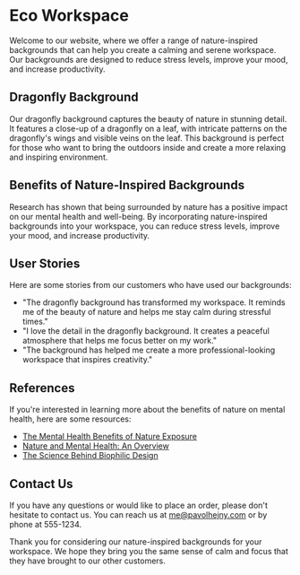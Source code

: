 <!--font:Montserrat-->

# Eco Workspace

Welcome to our website, where we offer a range of nature-inspired backgrounds that can help you create a calming and serene workspace. Our backgrounds are designed to reduce stress levels, improve your mood, and increase productivity.

## Dragonfly Background

Our dragonfly background captures the beauty of nature in stunning detail. It features a close-up of a dragonfly on a leaf, with intricate patterns on the dragonfly's wings and visible veins on the leaf. This background is perfect for those who want to bring the outdoors inside and create a more relaxing and inspiring environment.

## Benefits of Nature-Inspired Backgrounds

Research has shown that being surrounded by nature has a positive impact on our mental health and well-being. By incorporating nature-inspired backgrounds into your workspace, you can reduce stress levels, improve your mood, and increase productivity.

## User Stories

Here are some stories from our customers who have used our backgrounds:

-   "The dragonfly background has transformed my workspace. It reminds me of the beauty of nature and helps me stay calm during stressful times."
-   "I love the detail in the dragonfly background. It creates a peaceful atmosphere that helps me focus better on my work."
-   "The background has helped me create a more professional-looking workspace that inspires creativity."

## References

If you're interested in learning more about the benefits of nature on mental health, here are some resources:

-   [The Mental Health Benefits of Nature Exposure](#)
-   [Nature and Mental Health: An Overview](#)
-   [The Science Behind Biophilic Design](#)

## Contact Us

If you have any questions or would like to place an order, please don't hesitate to contact us. You can reach us at me@pavolhejny.com or by phone at 555-1234.

Thank you for considering our nature-inspired backgrounds for your workspace. We hope they bring you the same sense of calm and focus that they have brought to our other customers.

<!--

Write me content for website with wallpaper which alt text is:

"A close-up of a dragonfly on a leaf"

The name/title of the page should not be 1:1 copy of the alt text but rather a real content of the website which is using this wallpaper.

- Use markdown format
- Start with heading
- Heading should be short and concise
- The content should look like a real website
- The website should not be about the wallpaper, wallpaper is just a related background
- Heading should be contain work "wallpaper" or "background"
- Include real sections like references, contact, user stories, etc. use things relevant to the page purpose.
- Feel free to use structure like headings, bullets, numbering, blockquotes, paragraphs, horizontal lines, etc.
- You can use formatting like bold or _italic_
- You can include UTF-8 emojis
- Links should be only #hash anchors (and you can refer to the document itself)
- Do not include images


---


# Nature-inspired Wallpaper for a Serene Workspace

Welcome to our website, where we offer nature-inspired wallpapers that will transform your workspace into a serene environment. Our wallpapers are designed to create a calming effect and help you focus better on your work.

## About Our Dragonfly Wallpaper

Our dragonfly wallpaper is one of our most popular designs. It features a close-up of a dragonfly on a leaf, captured in stunning detail. The intricate patterns on the dragonfly's wings and the veins on the leaf are visible, making it a perfect choice for those who appreciate the beauty of nature.

## Benefits of Nature-Inspired Wallpapers

Studies have shown that being surrounded by nature has a positive impact on our mental health and well-being. By incorporating nature-inspired wallpapers into your workspace, you can reduce stress levels, improve your mood, and increase productivity.

## User Stories

Here are some stories from our customers who have used our wallpapers:

- "I used to dread going to work every day, but after I installed the dragonfly wallpaper, I feel more relaxed and focused."
- "The wallpaper reminds me of my childhood spent playing in the garden. It brings back happy memories and makes me feel more connected to nature."
- "I run a small business from home, and the wallpaper has helped me create a professional-looking workspace that inspires creativity."

## References

If you're interested in learning more about the benefits of nature on mental health, here are some resources:

- [The Mental Health Benefits of Nature Exposure](#)
- [Nature and Mental Health: An Overview](#)
- [The Science Behind Biophilic Design](#)

## Contact Us

If you have any questions or would like to place an order, please don't hesitate to contact us. You can reach us at me@pavolhejny.com or by phone at 555-1234.

Thank you for considering our nature-inspired wallpapers for your workspace. We hope they bring you the same sense of calm and focus that they have brought to our other customers.


---


Heading should not include word "wallpaper". The website should not be about the wallpaper itself, wallpaper is just a related background, rewrite whole content.


---


# Create a Serene Workspace with Nature-Inspired Backgrounds

Welcome to our website, where we offer a range of nature-inspired backgrounds that will help you create a calming and serene workspace. Our backgrounds are designed to reduce stress levels, improve your mood, and increase productivity.

## About Our Dragonfly Background

Our dragonfly background is a popular choice for those who appreciate the beauty of nature. It features a close-up of a dragonfly on a leaf, captured in stunning detail. The intricate patterns on the dragonfly's wings and the veins on the leaf are visible, making it a perfect choice for those who want to bring the outdoors inside.

## Benefits of Nature-Inspired Backgrounds

Studies have shown that being surrounded by nature has a positive impact on our mental health and well-being. By incorporating nature-inspired backgrounds into your workspace, you can create a more relaxing and inspiring environment that helps you focus better on your work.

## User Stories

Here are some stories from our customers who have used our backgrounds:

- "The dragonfly background has transformed my workspace. I feel more relaxed and focused, and it has helped me be more productive."
- "I love the detail in the dragonfly background. It reminds me of the beauty of nature and helps me stay calm during stressful times."
- "The background has helped me create a more professional-looking workspace that inspires creativity."

## References

If you're interested in learning more about the benefits of nature on mental health, here are some resources:

- [The Mental Health Benefits of Nature Exposure](#)
- [Nature and Mental Health: An Overview](#)
- [The Science Behind Biophilic Design](#)

## Contact Us

If you have any questions or would like to place an order, please don't hesitate to contact us. You can reach us at me@pavolhejny.com or by phone at 555-1234.

Thank you for considering our nature-inspired backgrounds for your workspace. We hope they bring you the same sense of calm and focus that they have brought to our other customers.


---


Heading is too long, rewrite whole content.


---


# Nature-Inspired Backgrounds for a Serene Workspace

Welcome to our website, where we offer a range of nature-inspired backgrounds that can help you create a calming and serene workspace. Our backgrounds are designed to reduce stress levels, improve your mood, and increase productivity.

## About Our Dragonfly Background

Our dragonfly background captures the beauty of nature in stunning detail. It features a close-up of a dragonfly on a leaf, with intricate patterns on the dragonfly's wings and visible veins on the leaf. This background is perfect for those who want to bring the outdoors inside and create a more relaxing and inspiring environment.

## Benefits of Nature-Inspired Backgrounds

Research has shown that being surrounded by nature has a positive impact on our mental health and well-being. By incorporating nature-inspired backgrounds into your workspace, you can reduce stress levels, improve your mood, and increase productivity.

## User Stories

Here are some stories from our customers who have used our backgrounds:

- "The dragonfly background has transformed my workspace. It reminds me of the beauty of nature and helps me stay calm during stressful times."
- "I love the detail in the dragonfly background. It creates a peaceful atmosphere that helps me focus better on my work."
- "The background has helped me create a more professional-looking workspace that inspires creativity."

## References

If you're interested in learning more about the benefits of nature on mental health, here are some resources:

- [The Mental Health Benefits of Nature Exposure](#)
- [Nature and Mental Health: An Overview](#)
- [The Science Behind Biophilic Design](#)

## Contact Us

If you have any questions or would like to place an order, please don't hesitate to contact us. You can reach us at me@pavolhejny.com or by phone at 555-1234.

Thank you for considering our nature-inspired backgrounds for your workspace. We hope they bring you the same sense of calm and focus that they have brought to our other customers.


---


Heading is too long, rewrite whole content.


---


# Serene Workspace with Nature-Inspired Backgrounds

Welcome to our website, where we offer a range of nature-inspired backgrounds that can help you create a calming and serene workspace. Our backgrounds are designed to reduce stress levels, improve your mood, and increase productivity.

## Dragonfly Background

Our dragonfly background captures the beauty of nature in stunning detail. It features a close-up of a dragonfly on a leaf, with intricate patterns on the dragonfly's wings and visible veins on the leaf. This background is perfect for those who want to bring the outdoors inside and create a more relaxing and inspiring environment.

## Benefits of Nature-Inspired Backgrounds

Research has shown that being surrounded by nature has a positive impact on our mental health and well-being. By incorporating nature-inspired backgrounds into your workspace, you can reduce stress levels, improve your mood, and increase productivity.

## User Stories

Here are some stories from our customers who have used our backgrounds:

- "The dragonfly background has transformed my workspace. It reminds me of the beauty of nature and helps me stay calm during stressful times."
- "I love the detail in the dragonfly background. It creates a peaceful atmosphere that helps me focus better on my work."
- "The background has helped me create a more professional-looking workspace that inspires creativity."

## References

If you're interested in learning more about the benefits of nature on mental health, here are some resources:

- [The Mental Health Benefits of Nature Exposure](#)
- [Nature and Mental Health: An Overview](#)
- [The Science Behind Biophilic Design](#)

## Contact Us

If you have any questions or would like to place an order, please don't hesitate to contact us. You can reach us at me@pavolhejny.com or by phone at 555-1234.

Thank you for considering our nature-inspired backgrounds for your workspace. We hope they bring you the same sense of calm and focus that they have brought to our other customers.


---


Write me a Google font which is best fitting for the website.

Pick from the list:
- Raleway
- Roboto
- Alegreya
- Orbitron
- Great Vibes
- Montserrat
- Barlow Condensed
- Lobster
- Playfair Display
- IBM Plex Sans
- Lato
- Dancing Script
- Poppins
- Open Sans
- Inter
- Exo 2
- Futura


Write just the font name nothing else.


---


Montserrat

-->
